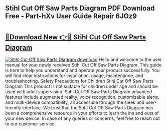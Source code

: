 ## Stihl Cut Off Saw Parts Diagram PDF Download Free - Part-hXv User Guide Repair 6JOz9

# <h2><a href="http://dfsvrp8.blite.top/?on=Stihl+Cut+Off+Saw+Parts+Diagram">🔗Download New 👉🔴 Stihl Cut Off Saw Parts Diagram</a></h2>

[![Stihl Cut Off Saw Parts Diagram download](https://i.imgur.com/lujVjoI.png)](http://dfsvrp8.blite.top/?on=Stihl+Cut+Off+Saw+Parts+Diagram)
Hello and welcome to the user manual for your newly received Stihl Cut Off Saw Parts Diagram. This guide is here to help you understand and operate your product successfully. You will find clear instructions for installation, usage, maintenance, and troubleshooting. Safety Precautions for Children Stihl Cut Off Saw Parts Diagram This product is not suitable for children under age and should be used with adult supervision. Stihl Cut Off Saw Parts Diagram advanced features include augmented reality, voice recognition, customizable alerts, and multi-device compatibility, all accessible through the sleek and user-friendly interface. We trust that the Stihl Cut Off Saw Parts Diagram has been a comprehensive resource in your efforts to learn the ins and outs of your new device. In case of any queries or concerns, feel free to reach out to our customer service.
